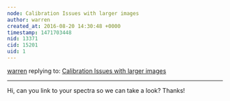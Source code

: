 ```yaml
---
node: Calibration Issues with larger images 
author: warren
created_at: 2016-08-20 14:30:48 +0000
timestamp: 1471703448
nid: 13371
cid: 15201
uid: 1
---
```




[warren](../profile/warren) replying to: [Calibration Issues with larger images ](../notes/Anmar/08-19-2016/question-calibration-issues)

----
Hi, can you link to your spectra so we can take a look? Thanks!